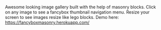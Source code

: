 Awesome looking image gallery built with the help of masonry blocks. Click on any image to see a fancybox thumbnail navigation menu. Resize your screen to see images resize like lego blocks. 
Demo here: https://fancyboxmasonry.herokuapp.com/
